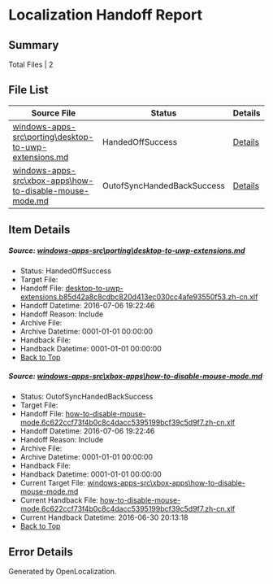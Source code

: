 # <a name='report-top'></a> Localization Handoff Report

## Summary
 Total Files | 2

## File List
 Source File | Status | Details 
 ----------- | ------ | ------- 
 [windows-apps-src\porting\desktop-to-uwp-extensions.md](https://github.com/Microsoft/windows-apps/blob/aa64c39c452beb2356186789a0d8bc44f79d82d2/windows-apps-src/porting/desktop-to-uwp-extensions.md) | HandedOffSuccess | [Details](#0ad7e8d0fe63ffbfa8668be8955859258887d6f03469)
 [windows-apps-src\xbox-apps\how-to-disable-mouse-mode.md](https://github.com/Microsoft/windows-apps/blob/afb6c206ed7092fbcee29c245cd5471a4d8b6cf8/windows-apps-src/xbox-apps/how-to-disable-mouse-mode.md) | OutofSyncHandedBackSuccess | [Details](#e928b0764ada988f06aa3707a3d91cd0b6b5b9033956)

## Item Details
##### <a name='0ad7e8d0fe63ffbfa8668be8955859258887d6f03469'></a> Source: [windows-apps-src\porting\desktop-to-uwp-extensions.md](https://github.com/Microsoft/windows-apps/blob/aa64c39c452beb2356186789a0d8bc44f79d82d2/windows-apps-src/porting/desktop-to-uwp-extensions.md)
* Status: HandedOffSuccess
* Target File: 
* Handoff File: [desktop-to-uwp-extensions.b85d42a8c8cdbc820d413ec030cc4afe93550f53.zh-cn.xlf](https://github.com/Microsoft/WDG.handoff/blob/92df1d52b189049fddd821c1430657127baf3297/ol-handoff/Microsoft/windows-apps.zh-cn/master/desktop-to-uwp-extensions.b85d42a8c8cdbc820d413ec030cc4afe93550f53.zh-cn.xlf)
* Handoff Datetime: 2016-07-06 19:22:46
* Handoff Reason: Include
* Archive File: 
* Archive Datetime: 0001-01-01 00:00:00
* Handback File: 
* Handback Datetime: 0001-01-01 00:00:00
* [Back to Top](#report-top)

##### <a name='e928b0764ada988f06aa3707a3d91cd0b6b5b9033956'></a> Source: [windows-apps-src\xbox-apps\how-to-disable-mouse-mode.md](https://github.com/Microsoft/windows-apps/blob/afb6c206ed7092fbcee29c245cd5471a4d8b6cf8/windows-apps-src/xbox-apps/how-to-disable-mouse-mode.md)
* Status: OutofSyncHandedBackSuccess
* Target File: 
* Handoff File: [how-to-disable-mouse-mode.6c622ccf73f4b0c8c4dacc5395199bcf39c5d9f7.zh-cn.xlf](https://github.com/Microsoft/WDG.handoff/blob/92df1d52b189049fddd821c1430657127baf3297/ol-handoff/Microsoft/windows-apps.zh-cn/master/how-to-disable-mouse-mode.6c622ccf73f4b0c8c4dacc5395199bcf39c5d9f7.zh-cn.xlf)
* Handoff Datetime: 2016-07-06 19:22:46
* Handoff Reason: Include
* Archive File: 
* Archive Datetime: 0001-01-01 00:00:00
* Handback File: 
* Handback Datetime: 0001-01-01 00:00:00
* Current Target File: [windows-apps-src\xbox-apps\how-to-disable-mouse-mode.md](https://github.com/Microsoft/windows-apps.zh-cn/blob/58514041e5577d4e930103b2dec876c5b4137287/windows-apps-src/xbox-apps/how-to-disable-mouse-mode.md)
* Current Handback File: [how-to-disable-mouse-mode.6c622ccf73f4b0c8c4dacc5395199bcf39c5d9f7.zh-cn.xlf](https://github.com/Microsoft/WDG.handback/blob/d1ee1e724d0568bda4bc3fbdeb825d6edcbcb51e/ol-handback/Microsoft/windows-apps.zh-cn/master/how-to-disable-mouse-mode.6c622ccf73f4b0c8c4dacc5395199bcf39c5d9f7.zh-cn.xlf)
* Current Handback Datetime: 2016-06-30 20:13:18
* [Back to Top](#report-top)


## Error Details

Generated by OpenLocalization.
